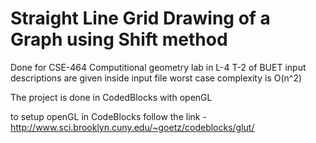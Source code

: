 # Straight Line Grid Drawing of a Graph using Shift method

Done for CSE-464 Computitional geometry lab in L-4 T-2 of BUET
input descriptions are given inside input file
worst case complexity is O(n^2)

The project is done in CodedBlocks with openGL

to setup openGL in CodeBlocks follow the link - http://www.sci.brooklyn.cuny.edu/~goetz/codeblocks/glut/
